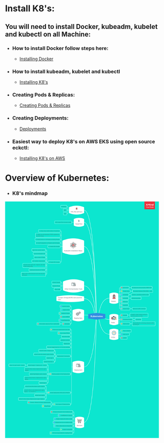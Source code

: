 
#  Install K8's:

## You will need to install Docker, kubeadm, kubelet and kubectl on all Machine:

- ### How to install Docker follow steps here: 
  - [Installing Docker](/DockerInstallation.md)

- ### How to install kubeadm, kubelet and kubectl
  - [Installing K8's](/K8_installation.md)

- ### Creating Pods & Replicas:
  - [Creating Pods & Replicas](/createPodReplica.md)

- ### Creating Deployments:
  - [Deployments](Deployments/README.md)

- ### Easiest way to deploy K8's on AWS EKS using open source eckctl:
  - [Installing K8's on AWS](/EKSinstallation.md)

# Overview of Kubernetes:
- ### K8's mindmap
![K8's](/images/Kubernetes.png)
